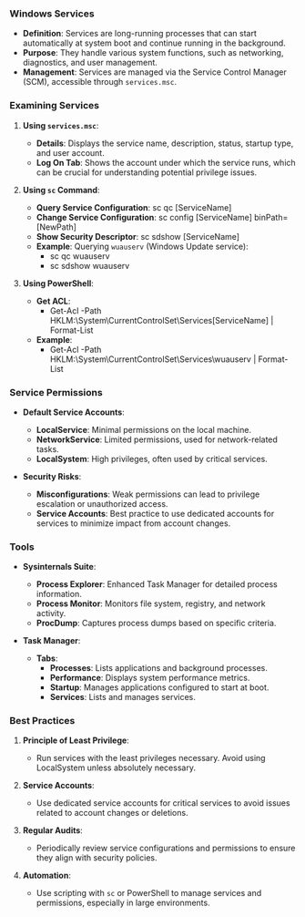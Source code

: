 ### **Windows Services**

- **Definition**: Services are long-running processes that can start automatically at system boot and continue running in the background.
- **Purpose**: They handle various system functions, such as networking, diagnostics, and user management.
- **Management**: Services are managed via the Service Control Manager (SCM), accessible through `services.msc`.

### **Examining Services**
1. **Using `services.msc`**:
    - **Details**: Displays the service name, description, status, startup type, and user account.
    - **Log On Tab**: Shows the account under which the service runs, which can be crucial for understanding potential privilege issues.

1. **Using `sc` Command**:
    - **Query Service Configuration**: sc qc [ServiceName]
	- **Change Service Configuration**: sc config [ServiceName] binPath= [NewPath]
	- **Show Security Descriptor**: sc sdshow [ServiceName]
	- **Example**: Querying `wuauserv` (Windows Update service):
		- sc qc wuauserv
		- sc sdshow wuauserv

1. **Using PowerShell**:
	- **Get ACL**:
		- Get-Acl -Path HKLM:\System\CurrentControlSet\Services\[ServiceName] | Format-List
	- **Example**:
		- Get-Acl -Path HKLM:\System\CurrentControlSet\Services\wuauserv | Format-List

### **Service Permissions**
- **Default Service Accounts**:
    - **LocalService**: Minimal permissions on the local machine.
    - **NetworkService**: Limited permissions, used for network-related tasks.
    - **LocalSystem**: High privileges, often used by critical services.

- **Security Risks**:
    - **Misconfigurations**: Weak permissions can lead to privilege escalation or unauthorized access.
    - **Service Accounts**: Best practice to use dedicated accounts for services to minimize impact from account changes.


### **Tools**
- **Sysinternals Suite**:
    - **Process Explorer**: Enhanced Task Manager for detailed process information.
    - **Process Monitor**: Monitors file system, registry, and network activity.
    - **ProcDump**: Captures process dumps based on specific criteria.

- **Task Manager**:
    - **Tabs**:
        - **Processes**: Lists applications and background processes.
        - **Performance**: Displays system performance metrics.
        - **Startup**: Manages applications configured to start at boot.
        - **Services**: Lists and manages services.


### **Best Practices**
1. **Principle of Least Privilege**:
    - Run services with the least privileges necessary. Avoid using LocalSystem unless absolutely necessary.

1. **Service Accounts**:
    - Use dedicated service accounts for critical services to avoid issues related to account changes or deletions.

1. **Regular Audits**:
    - Periodically review service configurations and permissions to ensure they align with security policies.

1. **Automation**:
    - Use scripting with `sc` or PowerShell to manage services and permissions, especially in large environments.